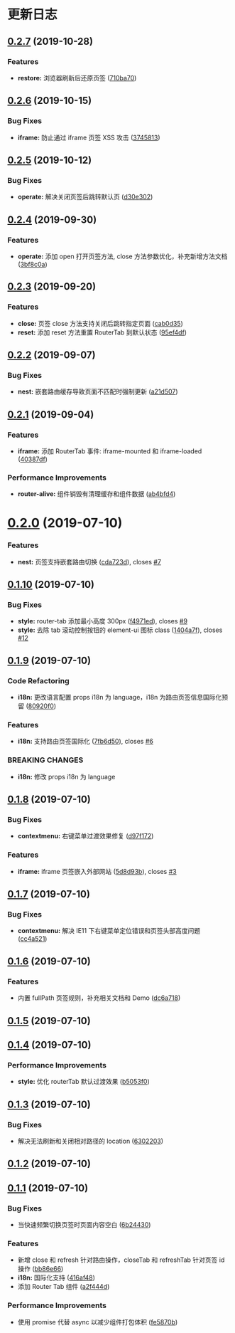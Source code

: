 # 更新日志


## [0.2.7](https://github.com/bhuh12/vue-router-tab/compare/v0.2.6...v0.2.7) (2019-10-28)


### Features

* **restore:** 浏览器刷新后还原页签 ([710ba70](https://github.com/bhuh12/vue-router-tab/commit/710ba70678396975dcd33081d75014bf81c8401a))



## [0.2.6](https://github.com/bhuh12/vue-router-tab/compare/v0.2.5...v0.2.6) (2019-10-15)


### Bug Fixes

* **iframe:** 防止通过 iframe 页签 XSS 攻击 ([3745813](https://github.com/bhuh12/vue-router-tab/commit/3745813cae029847d3f41df81a745fb1bff3d353))



## [0.2.5](https://github.com/bhuh12/vue-router-tab/compare/v0.2.4...v0.2.5) (2019-10-12)


### Bug Fixes

* **operate:** 解决关闭页签后跳转默认页 ([d30e302](https://github.com/bhuh12/vue-router-tab/commit/d30e302fdfe3d435a5a530abc7dc0d32d5c6e518))



## [0.2.4](https://github.com/bhuh12/vue-router-tab/compare/v0.2.3...v0.2.4) (2019-09-30)


### Features

* **operate:** 添加 open 打开页签方法, close 方法参数优化，补充新增方法文档 ([3bf8c0a](https://github.com/bhuh12/vue-router-tab/commit/3bf8c0ab6df0bff2d55d2d41682fb5c9638d82b4))



## [0.2.3](https://github.com/bhuh12/vue-router-tab/compare/v0.2.2...v0.2.3) (2019-09-20)


### Features

* **close:** 页签 close 方法支持关闭后跳转指定页面 ([cab0d35](https://github.com/bhuh12/vue-router-tab/commit/cab0d35165a8102f6b0889f3c2352deb5e044ccd))
* **reset:** 添加 reset 方法重置 RouterTab 到默认状态 ([95ef4df](https://github.com/bhuh12/vue-router-tab/commit/95ef4df398c9b1e9ceec6b79acbc1f39bba358d8))



## [0.2.2](https://github.com/bhuh12/vue-router-tab/compare/v0.2.1...v0.2.2) (2019-09-07)


### Bug Fixes

* **nest:** 嵌套路由缓存导致页面不匹配时强制更新 ([a21d507](https://github.com/bhuh12/vue-router-tab/commit/a21d5075e0532fed495bf346c62c74957b9eda1c))



## [0.2.1](https://github.com/bhuh12/vue-router-tab/compare/v0.2.0...v0.2.1) (2019-09-04)


### Features

* **iframe:** 添加 RouterTab 事件: iframe-mounted 和 iframe-loaded ([40387df](https://github.com/bhuh12/vue-router-tab/commit/40387df0d98c32eee9de669dcf69f625442d12ec))


### Performance Improvements

* **router-alive:** 组件销毁有清理缓存和组件数据 ([ab4bfd4](https://github.com/bhuh12/vue-router-tab/commit/ab4bfd4838b770b7af96e345e7da89bcc217adb1))



# [0.2.0](https://github.com/bhuh12/vue-router-tab/compare/v0.1.10...v0.2.0) (2019-07-10)


### Features

* **nest:** 页签支持嵌套路由切换 ([cda723d](https://github.com/bhuh12/vue-router-tab/commit/cda723dc36ae4d497e6140e39c313ccc544e5181)), closes [#7](https://github.com/bhuh12/vue-router-tab/issues/7)



## [0.1.10](https://github.com/bhuh12/vue-router-tab/compare/v0.1.9...v0.1.10) (2019-07-10)


### Bug Fixes

* **style:** router-tab 添加最小高度 300px ([f4971ed](https://github.com/bhuh12/vue-router-tab/commit/f4971eda65986bdd7fe6c14035f001c4986f86ba)), closes [#9](https://github.com/bhuh12/vue-router-tab/issues/9)
* **style:** 去除 tab 滚动控制按钮的 element-ui 图标 class ([1404a7f](https://github.com/bhuh12/vue-router-tab/commit/1404a7fc92ebfc18d594fe5b0c7d64437cdd5f8b)), closes [#12](https://github.com/bhuh12/vue-router-tab/issues/12)



## [0.1.9](https://github.com/bhuh12/vue-router-tab/compare/v0.1.8...v0.1.9) (2019-07-10)


### Code Refactoring

* **i18n:** 更改语言配置 props i18n 为 language，i18n 为路由页签信息国际化预留 ([80920f0](https://github.com/bhuh12/vue-router-tab/commit/80920f046da44d3b545e6395b3da2d240887a963))


### Features

* **i18n:** 支持路由页签国际化 ([7fb6d50](https://github.com/bhuh12/vue-router-tab/commit/7fb6d50e0d3beaf82b91950fdb27f54b6ed21b60)), closes [#6](https://github.com/bhuh12/vue-router-tab/issues/6)


### BREAKING CHANGES

* **i18n:** 修改 props i18n 为 language



## [0.1.8](https://github.com/bhuh12/vue-router-tab/compare/v0.1.7...v0.1.8) (2019-07-10)


### Bug Fixes

* **contextmenu:** 右键菜单过渡效果修复 ([d97f172](https://github.com/bhuh12/vue-router-tab/commit/d97f172a430c1ceeb79d39adc4190e4e5fc3868e))


### Features

* **iframe:** iframe 页签嵌入外部网站 ([5d8d93b](https://github.com/bhuh12/vue-router-tab/commit/5d8d93bfde4d287431767b8d2cda4c40c1c47126)), closes [#3](https://github.com/bhuh12/vue-router-tab/issues/3)



## [0.1.7](https://github.com/bhuh12/vue-router-tab/compare/v0.1.6...v0.1.7) (2019-07-10)


### Bug Fixes

* **contextmenu:** 解决 IE11 下右键菜单定位错误和页签头部高度问题 ([cc4a521](https://github.com/bhuh12/vue-router-tab/commit/cc4a521e46ccc744d7f6c8b4ad980e2446be3487))



## [0.1.6](https://github.com/bhuh12/vue-router-tab/compare/v0.1.5...v0.1.6) (2019-07-10)


### Features

* 内置 fullPath 页签规则，补充相关文档和 Demo ([dc6a718](https://github.com/bhuh12/vue-router-tab/commit/dc6a7183cca74dd7b4918346ac068a85ecc3271a))



## [0.1.5](https://github.com/bhuh12/vue-router-tab/compare/v0.1.4...v0.1.5) (2019-07-10)



## [0.1.4](https://github.com/bhuh12/vue-router-tab/compare/v0.1.3...v0.1.4) (2019-07-10)


### Performance Improvements

* **style:** 优化 routerTab 默认过渡效果 ([b5053f0](https://github.com/bhuh12/vue-router-tab/commit/b5053f0120714c2224a1006b624f716b20dc1cb1))



## [0.1.3](https://github.com/bhuh12/vue-router-tab/compare/v0.1.2...v0.1.3) (2019-07-10)


### Bug Fixes

* 解决无法刷新和关闭相对路径的 location ([6302203](https://github.com/bhuh12/vue-router-tab/commit/63022030e35d0866ade177905be62fc70cb67bad))



## [0.1.2](https://github.com/bhuh12/vue-router-tab/compare/v0.1.1...v0.1.2) (2019-07-10)



## [0.1.1](https://github.com/bhuh12/vue-router-tab/compare/a2f444dda5effae5f7410b8075e20e055e8917dc...v0.1.1) (2019-07-10)


### Bug Fixes

* 当快速频繁切换页签时页面内容空白 ([6b24430](https://github.com/bhuh12/vue-router-tab/commit/6b244305f91dded9addc3b40df59d3e350ac9b27))


### Features

* 新增 close 和 refresh 针对路由操作，closeTab 和 refreshTab 针对页签 id 操作 ([bb86e66](https://github.com/bhuh12/vue-router-tab/commit/bb86e66c908ad55347b093ed1a27bffd1809fc6a))
* **i18n:** 国际化支持 ([416af48](https://github.com/bhuh12/vue-router-tab/commit/416af48f022b93c251deb55e6f765fe9cfe86cbf))
* 添加 Router Tab 组件 ([a2f444d](https://github.com/bhuh12/vue-router-tab/commit/a2f444dda5effae5f7410b8075e20e055e8917dc))


### Performance Improvements

* 使用 promise 代替 async 以减少组件打包体积 ([fe5870b](https://github.com/bhuh12/vue-router-tab/commit/fe5870b62dc939276054b2188c43e6455055198d))



